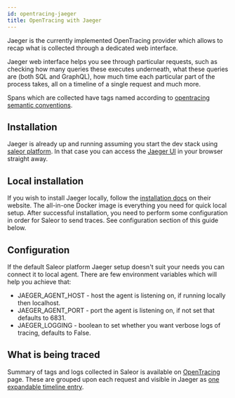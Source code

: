 ```yaml
---
id: opentracing-jaeger
title: OpenTracing with Jaeger
---
```


Jaeger is the currently implemented OpenTracing provider which allows to recap what is collected through a dedicated web interface.

Jaeger web interface helps you see through particular requests, such as checking how many queries these executes underneath, what these queries are (both SQL and GraphQL), how much time each particular part of the process takes, all on a timeline of a single request and much more.

Spans which are collected have tags named according to [opentracing semantic conventions](https://github.com/opentracing/specification/blob/master/semantic_conventions.md).

## Installation
Jaeger is already up and running assuming you start the dev stack using [saleor platform](https://github.com/mirumee/saleor-platform). In that case you can access the [Jaeger UI](http://localhost:16686/) in your browser straight away.

## Local installation
If you wish to install Jaeger locally, follow the [installation docs](https://www.jaegertracing.io/docs/1.17/getting-started/) on their website. The all-in-one Docker image is everything you need for quick local setup. After successful installation, you need to perform some configuration in order for Saleor to send traces. See configuration section of this guide below.

## Configuration
If the default Saleor platform Jaeger setup doesn't suit your needs you can connect it to local agent. There are few environment variables which will help you achieve that:
- JAEGER_AGENT_HOST - host the agent is listening on, if running locally then localhost.
- JAEGER_AGENT_PORT - port the agent is listening on, if not set that defaults to 6831.
- JAEGER_LOGGING - boolean to set whether you want verbose logs of tracing, defaults to False.

## What is being traced
Summary of tags and logs collected in Saleor is available on [OpenTracing](integrations/opentracing.md) page. These are grouped upon each request and visible in Jaeger as [one expandable timeline entry](assets/guides-opentracing-jaeger/1.png).
